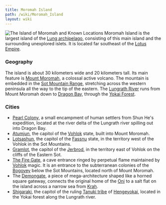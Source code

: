 ```yaml
---
title: Moromah Island
path: /wiki/Moromah_Island
layout: wiki
---
```


![The Island of Moromah and Known
Locations](/static/wiki/Map_of_the_Island_of_Moromah.jpg "fig:The Island of Moromah and Known Locations")
Moromah Island is the largest island of the [Lung
archipelago](/wiki/Lung_archipelago "wikilink"), consisting of this main
island and the surrounding unexplored islets. It is located far
southeast of the [Lotus Empire](/wiki/Lotus_Empire "wikilink").

### Geography

The island is about 30 kilometers wide and 20 kilometers tall. Its main
feature is [Mount Moromah](/wiki/Mount_Moromah "wikilink"), a colossal active
volcano. The mountain is embedded in the [Sot Mountain
Range](/wiki/Sot_Mountain_Range "wikilink"), stretching across the western
peninsula all the way to the tip of the eastern. The [Lungrath
River](/wiki/Lungrath_River "wikilink") runs from Mount Moromah down to
[Dragon Bay](/wiki/Dragon_Bay "wikilink"), through the [Yokai
Forest](/wiki/Yokai_Forest "wikilink").

### Cities

- [Pearl Colony](/wiki/Pearl_Colony "wikilink"), a small encampment of human
  settlers from Shun He's expedition, located at the river delta of
  the Lungrath river spilling out into Dragon Bay.
- [Atumjun](/wiki/Atumjun "wikilink"), the capitol of the
  [Vohlok](/wiki/Vohlok "wikilink") state, built into Mount Moromah.
- [Lotsashun](/wiki/Lotsashun "wikilink"), the capitol of the
  [Fassnu](/wiki/Fassnu "wikilink") state, in the territory west of the
  Vohlok in the Sot Mountains.
- [Gramlot](/wiki/Gramlot "wikilink"), the capitol of the
  [Jerbrod](/wiki/Jerbrod "wikilink"), in the territory east of Vohlok on
  the cliffs of the Eastern Sot.
- [The Fire Gate](/wiki/The_Fire_Gate "wikilink"), a cave entrance ringed by
  perpetual flame maintained by [Vohlok](/wiki/Vohlok "wikilink") magic. It
  is an entrance to the subterranean colonies of the
  [Bogovey](/wiki/Bogovey "wikilink") below the Sot Mountains, located north
  of Mount Moromah.
- The [Demongate](/wiki/Demongate "wikilink"), a piece of mega-architecture
  shaped like a horned square gateway, connects the original home of
  the [Oni](/wiki/Oni "wikilink") to a salt flat on the island across a
  narrow sea from [Krah](/wiki/Krah "wikilink").
- [Shigaraki](/wiki/Shigaraki "wikilink"), the capitol of the ruling [Tanuki
  tribe](/wiki/Tanuki_tribe "wikilink") of
  [Hengeyokai](/wiki/Hengeyokai "wikilink"), located in the Yokai forest
  along the Lungrath river.

  
